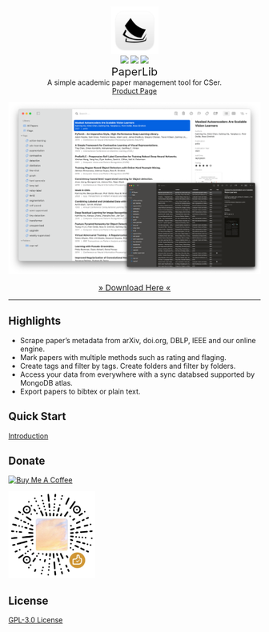<div align="center">
<img src="./assets/icon.png" height="95" />
<br />
<img src="https://img.shields.io/github/v/release/GeoffreyChen777/paperlib.svg" />
<img src="https://img.shields.io/github/license/GeoffreyChen777/paperlib" />
<img src="https://img.shields.io/github/stars/GeoffreyChen777/paperlib" />
<br />
<span  style="font-size: 22px">PaperLib</span>
<br />
A simple academic paper management tool for CSer.
<br />
<a href="https://paperlib.geoch.top/" > Product Page </a>
</div>

![](./assets/macOS_ui.png)

<div align="center">

<a href="https://paperlib.geoch.top/download/" style="font-size: 16px"> » Download Here « </a>

</div>

---

## Highlights
- Scrape paper’s metadata from arXiv, doi.org, DBLP, IEEE and our online engine.
- Mark papers with multiple methods such as rating and flaging.
- Create tags and filter by tags. Create folders and filter by folders.
- Access your data from everywhere with a sync databsed supported by MongoDB atlas.
- Export papers to bibtex or plain text.

## Quick Start
[Introduction](https://paperlib.geoch.top/introduction/)

## Donate
<a href="https://www.buymeacoffee.com/geoffreychen777" target="_blank"><img src="https://cdn.buymeacoffee.com/buttons/default-orange.png" alt="Buy Me A Coffee" height="41" width="174"></a>

<a href="https://www.buymeacoffee.com/geoffreychen777" target="_blank"><img src="./assets/wechat.png" alt="Buy Me A Coffee" height="174" width="174"></a>

## License
[GPL-3.0 License](./LICENSE)